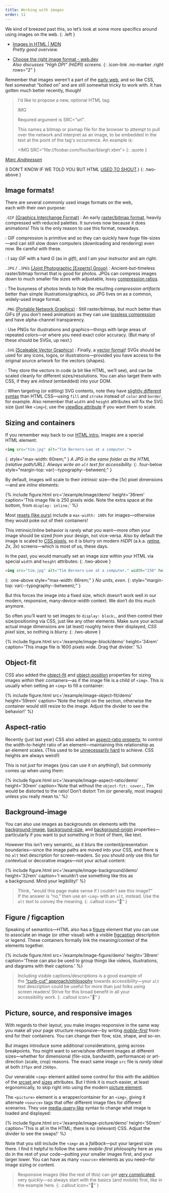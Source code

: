 ```yaml
---
title: Working with images
order: 11
---
```




We kind of breezed past this, so let’s look at some more specifics around using images on the web.
{: .left }

* [Images in HTML | MDN](https://developer.mozilla.org/en-US/docs/Learn/HTML/Multimedia_and_embedding/Images_in_HTML) \
	*Pretty good overview.*

* [Choose the right image format - web.dev](https://web.dev/choose-the-right-image-format/) \
	*Also discusses “High DPI” (HiDPI) screens.*
{: .icon-link .no-marker .right rows="2" }

Remember that images weren’t a part of the [early web](/topic/everything/#when-was-the-web-invented), and so like CSS, feel somewhat “bolted on” and are still somewhat tricky to work with. It has gotten much better recently, though!


> I'd like to propose a new, optional HTML tag:
>
> IMG
>
> Required argument is SRC=&Prime;url&Prime;.
>
> This names a bitmap or pixmap file for the browser to attempt to pull over the network and interpret as an image, to be embedded in the text at the point of the tag's occurrence. An example is:
>
> \<IMG SRC=&Prime;file://foobar.com/foo/bar/blargh.xbm&Prime;\>
{: .quote }

<cite>[Marc Andreessen](http://1997.webhistory.org/www.lists/www-talk.1993q1/0182.html)</cite>

(I DON’T KNOW IF WE TOLD YOU BUT HTML [USED TO SHOUT](https://www.w3.org/TR/html40/struct/global.html).)
{: .two-above }



## Image formats!

There are several commonly used image formats on the web, each with their own purpose:

`.GIF` [(Graphics Interchange Format)](https://developer.mozilla.org/en-US/docs/Web/Media/Formats/Image_types#gif_graphics_interchange_format)
: An early [raster/bitmap format](https://en.wikipedia.org/wiki/Raster_graphics), heavily compressed with reduced palettes. It survives now because it does animations! This is the only reason to use this format, nowadays.

: GIF compression is primitive and so they can quickly have *huge* file-sizes—and can still slow down computers (downloading and rendering) even now. Be careful with these.

: I say *GIF* with a hard *G* (as in *gift*), and I am your instructor and am right.

`.JPG` / `.JPEG` [(Joint Photographic [Experts] Group)](https://developer.mozilla.org/en-US/docs/Web/Media/Formats/Image_types#png_portable_network_graphics)
: Ancient-but-timeless raster/bitmap format that is good for photos. JPGs can compress images down to much smaller file sizes with adjustable, lossy [compression ratios](https://en.wikipedia.org/wiki/JPEG#Effects_of_JPEG_compression).

: The busyness of photos tends to hide the resulting *compression artifacts* better than simple illustrations/graphics, so JPG lives on as a common, widely-used image format.

`.PNG` [(Portable Network Graphics)](https://developer.mozilla.org/en-US/docs/Web/Media/Formats/Image_types#png_portable_network_graphics)
: Still raster/bitmap, but much better than GIFs (if you don’t need animation) as they can use [lossless compression](https://en.wikipedia.org/wiki/Portable_Network_Graphics#Advantages) and have alpha-channel transparency.

: Use PNGs for illustrations and graphics—things with large areas of repeated colors—or where you need exact color accuracy. (But many of these should be SVGs, up next.)

`.SVG` [(Scaleable Vector Graphics)](https://developer.mozilla.org/en-US/docs/Web/Media/Formats/Image_types#svg_scalable_vector_graphics)
: Finally, a [vector format](https://en.wikipedia.org/wiki/Vector_graphics)! SVGs should be used for any icons, logos, or illustrations—provided you have access to the original source artwork for the vectors (shapes).

: They store the vectors in code (a bit like HTML, we’ll see), and can be scaled cleanly for different sizes/resolutions. You can also target them with CSS, if they are *inlined* (embedded) into your DOM.

: When targeting (or editing) SVG contents, note they have [slightly different syntax](https://developer.mozilla.org/en-US/docs/Web/SVG/Tutorial/Fills_and_Strokes) than HTML CSS—using `fill` and `stroke` instead of `color` and `border`, for example. Also remember that `width` and `height` attributes will fix the SVG size (just like `<img>`); use the [viewBox attribute](https://developer.mozilla.org/en-US/docs/Web/SVG/Attribute/viewBox) if you want them to scale.



## Sizing and containers



If you remember way back to our [HTML intro](/topic/html/), images are a special HTML element:

```html
<img src="tim.jpg" alt="Tim Berners-Lee at a computer.">
```
{: style="max-width: 60rem;" }
*A JPG in the same folder as the HTML (relative path/URL). Always write an `alt` text for accessibility.*
{: .four-below style="margin-top: var(--typography--between);" }



By default, images will scale to their *intrinsic* size—the (*1x*) pixel dimensions—and are *inline* elements:

{% include figure.html src='/example/image/demo' height='36rem' caption='This image file is 250 pixels wide. Note the extra space at the bottom, from `display: inline;`' %}

Most [resets (like ours)](/topic/css/#resets) include a `max-width: 100%` for <nobr>images—</nobr>otherwise they would poke out of their containers!

This intrinsic/inline behavior is rarely what you <nobr>want—</nobr>more often your image should be sized *from* your design, not vice-versa. Also by default the image is scaled to [CSS pixels](https://tomroth.com.au/dpr/), so it is blurry on modern *HiDPI* (a.k.a. [*retina*](https://en.wikipedia.org/wiki/Retina_display), *2x*, *3x*) screens—which is most of us, these days.

In the past, you would manually set an image size within your HTML via special `width` and `height` attributes:
{: .two-above }

```html
<img src="tim.jpg" alt="Tim Berners-Lee at a computer." width="230" height="150">
```
{: .one-above style="max-width: 86rem;" }
*No units, even.*
{: style="margin-top: var(--typography--between);" }

But this forces the image into a fixed size, which doesn’t work well in our modern, responsive, many-device-width context. We don’t do this much anymore.

So often you’ll want to set images to `display: block;`, and then control their size/positioning via CSS, just like any other elements. Make sure your actual actual image dimensions are (at least) roughly twice their displayed, *CSS pixel* size, so nothing is blurry:
{: .two-above }

{% include figure.html src='/example/image-block/demo' height='34rem' caption='This image file is 1600 pixels wide. Drag that divider.' %}



## Object-fit



CSS also added the [object-fit](https://developer.mozilla.org/en-US/docs/Web/CSS/object-fit) and [object-position](https://developer.mozilla.org/en-US/docs/Web/CSS/object-position) properties for sizing images *within* their containers—as if the image file is a child of `<img>`. This is usually when setting an `<img>` to fill a container:

{% include figure.html src='/example/image-object-fit/demo' height='59rem' caption='Note the height on the section, otherwise the container would still resize to the image. Adjust the divider to see the behavior!' %}



## Aspect-ratio



Recently (just last year) CSS also added an [aspect-ratio property](https://developer.mozilla.org/en-US/docs/Web/CSS/aspect-ratio), to control the width-to-height ratio of an element—maintaining this relationship as an element scales. (This used to be [unnecessarily hard](https://css-tricks.com/aspect-ratio-boxes/) to achieve. CSS heights are always weird!)

This is not *just* for images (you can use it on anything!), but commonly comes up when using them:

{% include figure.html src='/example/image-aspect-ratio/demo' height='30rem' caption='Note that without the `object-fit: cover;`, Tim would be distorted to the ratio! Don’t distort Tim (or generally, most images) unless you really mean to.' %}



## Background-image



You can also use images as backgrounds on elements with the [background-image](https://developer.mozilla.org/en-US/docs/Web/CSS/background-image), [<nobr>background-size</nobr>](https://developer.mozilla.org/en-US/docs/Web/CSS/background-size), and [background-origin](https://developer.mozilla.org/en-US/docs/Web/CSS/background-origin) <nobr>properties—</nobr>particularly if you want to put something in front of them, like text.

However this isn’t very semantic, as it blurs the content/<wbr>presentation boundaries—since the image paths are moved into your CSS, and there is no `alt` text description for screen-readers. So you should *only* use this for contextual or decorative images—not your actual content:

{% include figure.html src='/example/image-background/demo' height='32rem' caption='I wouldn’t use something like this as a background. Mind your legibility!' %}



> Think, “would this page make sense if I couldn’t see this image?” If the answer is “no,” then use an `<img>` with an `alt`, instead. Use the `alt` text to convey the meaning.
{: .callout icon="🤔" }



## Figure / figcaption



Speaking of semantics—HTML also has a [figure](https://developer.mozilla.org/en-US/docs/Web/HTML/Element/figure) element that you can use to associate an image (or other visual) with a visible [figcaption](https://developer.mozilla.org/en-US/docs/Web/HTML/Element/figcaption) description or legend. These containers formally link the meaning/context of the elements together.

{% include figure.html src='/example/image-figure/demo' height='38rem' caption='These can also be used to group things like videos, illustrations, and diagrams with their captions.' %}

> Including visible captions/descriptions is a good example of the [“curb-cut” approach/<wbr>philosophy](https://dceg.cancer.gov/about/diversity-inclusion/inclusivity-minute/2021/curb-cut-effect) towards accessibility—your `alt` text description could be useful for more than just folks using screen readers! Strive for this broad benefit in all your accessibility work.
{: .callout icon="🤝" }



## Picture, source, and responsive images



With regards to their layout, you make images responsive in the same way you make all your page structure responsive—by writing [*mobile-first*](/topic/responsive/#mobile-first-design) front-end for their containers. You can change their flow, size, shape, and so-on.

But images introduce some additional considerations, going across breakpoints. You might want to serve/<wbr>show different images at different sizes—whether for dimensional (file-size, bandwidth, performance) or art-direction (scale, crop) reasons. The exact same image `src` file is *rarely* ideal at both `375px` and `2560px`.

Our venerable `<img>` element added some control for this with the addition of the [srcset ](https://developer.mozilla.org/en-US/docs/Web/HTML/Element/img#attr-srcset) and [sizes](https://developer.mozilla.org/en-US/docs/Web/HTML/Element/img#attr-sizes) attributes. But I think it is much easier, at least ergonomically, to skip right into using the modern [picture element](https://developer.mozilla.org/en-US/docs/Web/HTML/Element/picture).

The `<picture>` element is a wrapper/<wbr>container for an `<img>`, giving it alternate `<source>` tags that offer different image files for different scenarios. They use [media-query-like](/topic/responsive/#media-queries) syntax to change what image is loaded and displayed:

{% include figure.html src='/example/image-picture/demo' height='50rem' caption='This is all in the HTML; there is no (relevant) CSS. Adjust the divider to see the swaps!' %}

Note that you still include the `<img>` as a *fallback*—put your largest size there. I find it helpful to follow the same *mobile-first* philosophy here as you do in the rest of your code—putting your smaller images first, and your larger lower. You can have as many `<source>` elements as you need—for image sizing or content.

> Responsive images (like the rest of this) can get [very complicated](https://web.dev/learn/design/picture-element/), very quickly—so always start with the basics (and mobile) first, like in the example here.
{: .callout icon="🤌" }



<!-- Talk about file-sizes? -->
<!-- How you make images? -->
